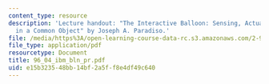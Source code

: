 ```yaml
---
content_type: resource
description: 'Lecture handout: "The Interactive Balloon: Sensing, Actuation and Behavior
  in a Common Object" by Joseph A. Paradiso.'
file: /media/https%3A/open-learning-course-data-rc.s3.amazonaws.com/2-996-biomedical-devices-design-laboratory-fall-2007/e15b323548bb14bf2a5ff8e4df49c640_96_04_ibm_bln_pr.pdf
file_type: application/pdf
resourcetype: Document
title: 96_04_ibm_bln_pr.pdf
uid: e15b3235-48bb-14bf-2a5f-f8e4df49c640
---
```

